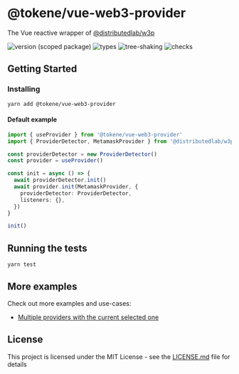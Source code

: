 # @tokene/vue-web3-provider
The Vue reactive wrapper of [@distributedlab/w3p](https://github.com/distributed-lab/web-kit/tree/main/packages/w3p)

![version (scoped package)](https://badgen.net/npm/v/@tokene/vue-web3-provider)
![types](https://badgen.net/npm/types/@tokene/vue-web3-provider)
![tree-shaking](https://badgen.net/bundlephobia/tree-shaking/@tokene/vue-web3-provider)
![checks](https://badgen.net/github/checks/dl-tokene/webkit/main)

## Getting Started

### Installing

```
yarn add @tokene/vue-web3-provider
```

#### Default example
```ts
import { useProvider } from '@tokene/vue-web3-provider'
import { ProviderDetector, MetamaskProvider } from '@distributedlab/w3p'

const providerDetector = new ProviderDetector()
const provider = useProvider()

const init = async () => {
  await providerDetector.init()
  await provider.init(MetamaskProvider, {
    providerDetector: ProviderDetector,
    listeners: {},
  })
}

init()
```

## Running the tests

```
yarn test
```

## More examples
Check out more examples and use-cases:
- [Multiple providers with the current selected one](https://github.com/distributed-lab/web-kit/blob/main/packages/w3p/examples/multiple-providers.ts)

## License

This project is licensed under the MIT License - see the [LICENSE.md](../../LICENSE) file for details
